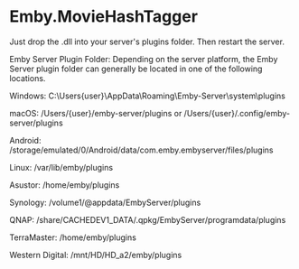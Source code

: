 # Emby.MovieHashTagger
Just drop the .dll into your server's plugins folder. Then restart the server.

Emby Server Plugin Folder:
Depending on the server platform, the Emby Server plugin folder can generally be located in one of the following locations.

Windows:
C:\Users\{user}\AppData\Roaming\Emby-Server\system\plugins

macOS:
/Users/{user}/emby-server/plugins or /Users/{user}/.config/emby-server/plugins

Android:
/storage/emulated/0/Android/data/com.emby.embyserver/files/plugins

Linux:
/var/lib/emby/plugins

Asustor:
/home/emby/plugins

Synology:
/volume1/@appdata/EmbyServer/plugins

QNAP:
/share/CACHEDEV1_DATA/.qpkg/EmbyServer/programdata/plugins

TerraMaster:
/home/emby/plugins

Western Digital:
/mnt/HD/HD_a2/emby/plugins
